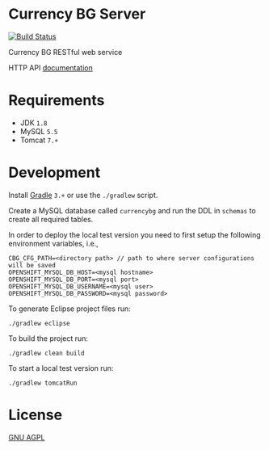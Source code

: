 Currency BG Server
============================

[![Build Status](https://travis-ci.org/vexelon-dot-net/currencybg.server.svg?branch=master)](https://travis-ci.org/vexelon-dot-net/currencybg.server)

Currency BG RESTful web service

HTTP API [documentation](docs/API.md)

# Requirements

  * JDK `1.8`
  * MySQL `5.5`
  * Tomcat `7.+`

# Development

Install [Gradle](https://gradle.org/gradle-download/) `3.+` or use the `./gradlew` script.

Create a MySQL database called `currencybg` and run the DDL in `schemas` to create all required tables.

In order to deploy the local test version you need to first setup the following environment variables, i.e.,

    CBG_CFG_PATH=<directory path> // path to where server configurations will be saved
    OPENSHIFT_MYSQL_DB_HOST=<mysql hostname>
    OPENSHIFT_MYSQL_DB_PORT=<mysql port>
    OPENSHIFT_MYSQL_DB_USERNAME=<mysql user>
    OPENSHIFT_MYSQL_DB_PASSWORD=<mysql password>

To generate Eclipse project files run:

	./gradlew eclipse

To build the project run:

	./gradlew clean build

To start a local test version run:

	./gradlew tomcatRun

# License

[GNU AGPL](LICENSE) 
